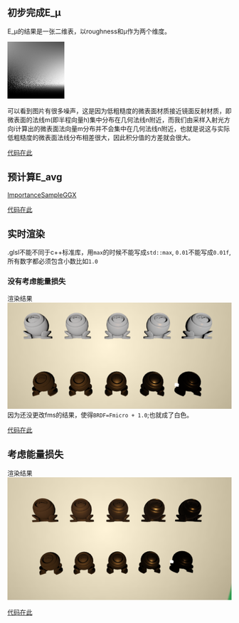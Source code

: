 ## 初步完成E_μ

E_μ的结果是一张二维表，以roughness和μ作为两个维度。

![E_μ](lut-gen/build/GGX_E_MC_LUT.png)

可以看到图片有很多噪声，这是因为低粗糙度的微表面材质接近镜面反射材质，即微表面的法线m(即半程向量h)集中分布在几何法线n附近，而我们由采样入射光方向i计算出的微表面法向量m分布并不会集中在几何法线n附近，也就是说这与实际低粗糙度的微表面法线分布相差很大，因此积分值的方差就会很大。

[代码在此](https://github.com/yindec/GAMES202/commit/18215a77c4bb9ce7fbfd4f2d8ad618335bde6741)

##  预计算E_avg

[ImportanceSampleGGX](https://learnopengl-cn.github.io/07%20PBR/03%20IBL/02%20Specular%20IBL/#hdr)


[代码在此](https://github.com/yindec/GAMES202/commit/5a6511a5ce2a2d9a2921c6c16f7668a7aa770148)

## 实时渲染

.glsl不能不同于c++标准库，用`max`的时候不能写成`std::max`, `0.01`不能写成`0.01f`,所有数字都必须包含小数比如`1.0`

### 没有考虑能量损失

渲染结果![](code/assets/RTR1.png)
因为还没更改fms的结果，使得`BRDF=Fmicro + 1.0`;也就成了白色。

[代码在此](https://github.com/yindec/GAMES202/commit/78d88f59843d80e2d05d2a4c7818984262495505)

## 考虑能量损失

渲染结果![](code/assets/RTR_fms.png)

[代码在此](https://github.com/yindec/GAMES202/commit/b70ac47607f5aa3d6da295e1d849ae8187f8c402)
